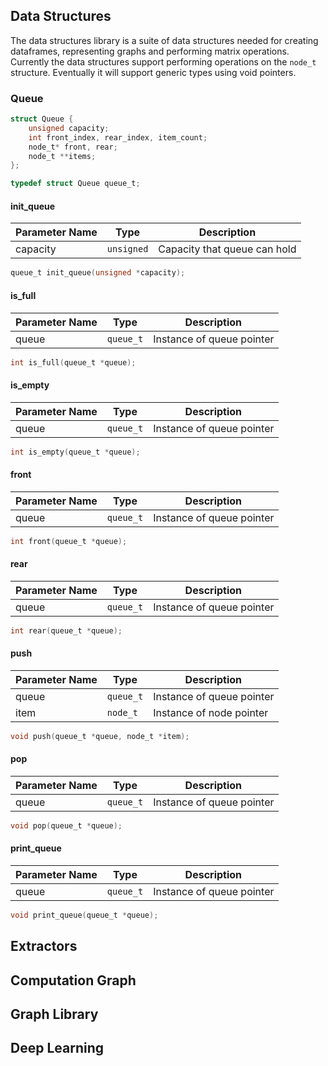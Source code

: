 ## Data Structures

The data structures library is a suite of data structures needed for creating dataframes, representing graphs and performing matrix operations. Currently the data structures support performing operations on the `node_t` structure. Eventually it will support generic types using void pointers. 


### Queue
```c
struct Queue {
	unsigned capacity; 
	int front_index, rear_index, item_count;
	node_t* front, rear; 
	node_t **items; 
}; 

typedef struct Queue queue_t;
```

#### init_queue

|Parameter Name|Type| Description|
|--------------|-----|------------|
|capacity|`unsigned`|Capacity that queue can hold|

```c
queue_t init_queue(unsigned *capacity); 
```

#### is_full

|Parameter Name|Type| Description|
|--------------|-----|------------|
|queue|`queue_t`|Instance of queue pointer|

```c
int is_full(queue_t *queue); 
```


#### is_empty

|Parameter Name|Type| Description|
|--------------|-----|------------|
|queue|`queue_t`|Instance of queue pointer|

```c
int is_empty(queue_t *queue); 
```


#### front

|Parameter Name|Type| Description|
|--------------|-----|------------|
|queue|`queue_t`|Instance of queue pointer|

```c
int front(queue_t *queue); 
```

#### rear

|Parameter Name|Type| Description|
|--------------|-----|------------|
|queue|`queue_t`|Instance of queue pointer|

```c
int rear(queue_t *queue); 
```


#### push

|Parameter Name|Type| Description|
|--------------|-----|------------|
|queue|`queue_t`|Instance of queue pointer|
|item|`node_t`|Instance of node pointer|

```c
void push(queue_t *queue, node_t *item); 
```

#### pop

|Parameter Name|Type| Description|
|--------------|-----|------------|
|queue|`queue_t`|Instance of queue pointer|

```c
void pop(queue_t *queue); 
```

#### print_queue

|Parameter Name|Type| Description|
|--------------|-----|------------|
|queue|`queue_t`|Instance of queue pointer|

```c
void print_queue(queue_t *queue); 
```

## Extractors


## Computation Graph


## Graph Library


## Deep Learning